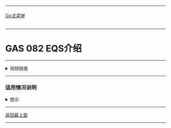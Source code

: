 ___________________________________________________________________________________________
###### [Go主菜单](../MainMenu.md)
___________________________________________________________________________________________

# GAS 082 EQS介绍

___________________________________________________________________________________________

<details>
<summary>视频链接</summary>

[10. Environment Query System_哔哩哔哩_bilibili](https://www.bilibili.com/video/BV1JD421E7yC?p=170&vd_source=9e1e64122d802b4f7ab37bd325a89e6c)

------

</details>

___________________________________________________________________________________________

### 适用情况说明


<details>
<summary>图示</summary>


> - #### 正常情况下，远程敌人会攻击玩家，像这样![img](./Image/GAS_082/1.png)
>
> - #### 但假如中间有障碍物，可能会就会这样，敌人就会攻击墙，看着就像人工智障![img](./Image/GAS_082/2.png)
>
> - #### 如果敌人足够聪明就可以躲开障碍物![img](./Image/GAS_082/3.png)
>
> - #### 如果使用环境查询系统就可以生成一些黄色的测试点，然后进行一个EQS的测试，这之后将为每个点进行评分，获得最佳位置![img](./Image/GAS_082/4.png)
>
> - #### 像这样，敌人就会获取并移动到最近的地点，进行攻击![img](./Image/GAS_082/5.png)


------

</details>














___________________________________________________________________________________________

[返回最上面](#Go主菜单)

___________________________________________________________________________________________